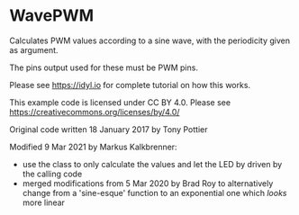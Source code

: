 # WavePWM

Calculates PWM values according to a sine wave, with the periodicity given as argument.

The pins output used for these must be PWM pins.

Please see https://idyl.io for complete tutorial on how this works.
  
This example code is licensed under CC BY 4.0.
Please see https://creativecommons.org/licenses/by/4.0/

Original code written 18 January 2017 by Tony Pottier

Modified 9 Mar 2021 by Markus Kalkbrenner:
- use the class to only calculate the values and let the LED by driven by the calling code
- merged modifications from 5 Mar 2020 by Brad Roy to alternatively change from a 'sine-esque' function
to an exponential one which *looks* more linear
